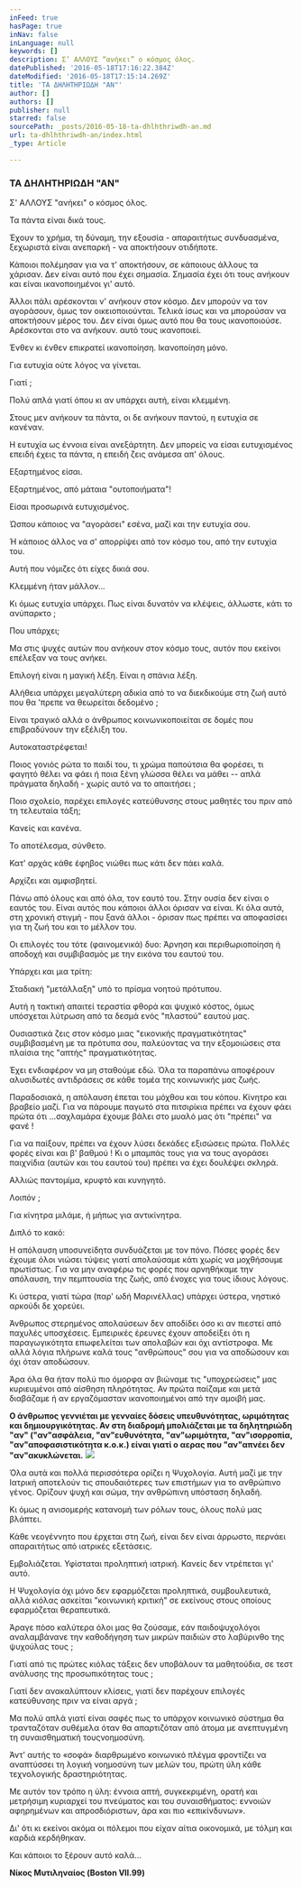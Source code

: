 ```yaml
---
inFeed: true
hasPage: true
inNav: false
inLanguage: null
keywords: []
description: Σ’ ΑΛΛΟΥΣ “ανήκει” ο κόσμος όλος.
datePublished: '2016-05-18T17:16:22.384Z'
dateModified: '2016-05-18T17:15:14.269Z'
title: 'ΤΑ ΔΗΛΗΤΗΡΙΩΔΗ "ΑΝ"'
author: []
authors: []
publisher: null
starred: false
sourcePath: _posts/2016-05-18-ta-dhlhthriwdh-an.md
url: ta-dhlhthriwdh-an/index.html
_type: Article

---
```

### ΤΑ ΔΗΛΗΤΗΡΙΩΔΗ "ΑΝ"

Σ' ΑΛΛΟΥΣ "ανήκει" ο κόσμος όλος.

Τα πάντα είναι δικά τους.

Έχουν το χρήμα, τη δύναμη, την εξουσία - απαραιτήτως συνδυασμένα, ξεχωριστά είναι ανεπαρκή - να αποκτήσουν οτιδήποτε.

Κάποιοι πολέμησαν για να τ' αποκτήσουν, σε κάποιους άλλους τα χάρισαν. Δεν είναι αυτό που έχει σημασία. Σημασία έχει ότι τους ανήκουν και είναι ικανοποιημένοι γι' αυτό.

Άλλοι πάλι αρέσκονται ν' ανήκουν στον κόσμο. Δεν μπορούν να τον αγοράσουν, όμως τον οικειοποιούνται. Τελικά ίσως και να μπορούσαν να αποκτήσουν μέρος του. Δεν είναι όμως αυτό που θα τους ικανοποιούσε. Αρέσκονται στο να ανήκουν. αυτό τους ικανοποιεί.

Ένθεν κι ένθεν επικρατεί ικανοποίηση. Ικανοποίηση μόνο.

Για ευτυχία ούτε λόγος να γίνεται.

Γιατί ;

Πολύ απλά γιατί όπου κι αν υπάρχει αυτή, είναι κλεμμένη.

Στους μεν ανήκουν τα πάντα, οι δε ανήκουν παντού, η ευτυχία σε κανέναν.

Η ευτυχία ως έννοια είναι ανεξάρτητη. Δεν μπορείς να είσαι ευτυχισμένος επειδή έχεις τα πάντα, η επειδή ζεις ανάμεσα απ' όλους.

Εξαρτημένος είσαι.

Εξαρτημένος, από μάταια "ουτοποιήματα"!

Είσαι προσωρινά ευτυχισμένος.

Ώσπου κάποιος να "αγοράσει" εσένα, μαζί και την ευτυχία σου.

Ή κάποιος άλλος να σ' απορρίψει από τον κόσμο του, από την ευτυχία του.

Αυτή που νόμιζες ότι είχες δικιά σου.

Κλεμμένη ήταν μάλλον...

Κι όμως ευτυχία υπάρχει. Πως είναι δυνατόν να κλέψεις, άλλωστε, κάτι το ανύπαρκτο ;

Που υπάρχει;

Μα στις ψυχές αυτών που ανήκουν στον κόσμο τους, αυτόν που εκείνοι επέλεξαν να τους ανήκει.

Επιλογή είναι η μαγική λέξη. Είναι η σπάνια λέξη.

Αλήθεια υπάρχει μεγαλύτερη αδικία από το να διεκδικούμε στη ζωή αυτό που θα 'πρεπε να θεωρείται δεδομένο ;

Είναι τραγικό αλλά ο άνθρωπος κοινωνικοποιείται σε δομές που επιβραδύνουν την εξέλιξη του.

Αυτοκαταστρέφεται!

Ποιος γονιός ρώτα το παιδί του, τι χρώμα παπούτσια θα φορέσει, τι φαγητό θέλει να φάει ή ποια ξένη γλώσσα θέλει να μάθει -- απλά πράγματα δηλαδή - χωρίς αυτό να το απαιτήσει ;

Ποιο σχολείο, παρέχει επιλογές κατεύθυνσης στους μαθητές του πριν από τη τελευταία τάξη;

Κανείς και κανένα.

Το αποτέλεσμα, σύνθετο.

Κατ' αρχάς κάθε έφηβος νιώθει πως κάτι δεν πάει καλά.

Αρχίζει και αμφισβητεί.

Πάνω από όλους και από όλα, τον εαυτό του. Στην ουσία δεν είναι ο εαυτός του. Είναι αυτός που κάποιοι άλλοι όρισαν να είναι. Κι όλα αυτά, στη χρονική στιγμή - που ξανά άλλοι - όρισαν πως πρέπει να αποφασίσει για τη ζωή του και το μέλλον του.

Οι επιλογές του τότε (φαινομενικά) δυο: Άρνηση και περιθωριοποίηση ή αποδοχή και συμβιβασμός με την εικόνα του εαυτού του.

Υπάρχει και μια τρίτη:

Σταδιακή "μετάλλαξη" υπό το πρίσμα νοητού πρότυπου.

Αυτή η τακτική απαιτεί τεραστία φθορά και ψυχικό κόστος, όμως υπόσχεται λύτρωση από τα δεσμά ενός "πλαστού" εαυτού μας.

Ουσιαστικά ζεις στον κόσμο μιας "εικονικής πραγματικότητας" συμβιβασμένη με τα πρότυπα σου, παλεύοντας να την εξομοιώσεις στα πλαίσια της "απτής" πραγματικότητας.

Έχει ενδιαφέρον να μη σταθούμε εδώ. Όλα τα παραπάνω αποφέρουν αλυσιδωτές αντιδράσεις σε κάθε τομέα της κοινωνικής μας ζωής.

Παραδοσιακά, η απόλαυση έπεται του μόχθου και του κόπου. Κίνητρο και βραβείο μαζί. Για να πάρουμε παγωτό στα πιτσιρίκια πρέπει να έχουν φάει πρώτα ότι ...σαχλαμάρα έχουμε βάλει στο μυαλό μας ότι "πρέπει" να φανέ !

Για να παίξουν, πρέπει να έχουν λύσει δεκάδες εξισώσεις πρώτα. Πολλές φορές είναι και β' βαθμού ! Κι ο μπαμπάς τους για να τους αγοράσει παιχνίδια (αυτών και του εαυτού του) πρέπει να έχει δουλέψει σκληρά.

Αλλιώς παντομίμα, κρυφτό και κυνηγητό.

Λοιπόν ;

Για κίνητρα μιλάμε, ή μήπως για αντικίνητρα.

Διπλό το κακό:

Η απόλαυση υποσυνείδητα συνδυάζεται με τον πόνο. Πόσες φορές δεν έχουμε όλοι νιώσει τύψεις γιατί απολαύσαμε κάτι χωρίς να μοχθήσουμε πρωτίστως. Για να μην αναφέρω τις φορές που αρνηθήκαμε την απόλαυση, την πεμπτουσία της ζωής, από ένοχες για τους ίδιους λόγους.

Κι ύστερα, γιατί τώρα (παρ' ωδή Μαρινέλλας) υπάρχει ύστερα, νηστικό αρκούδι δε χορεύει.

Άνθρωπος στερημένος απολαύσεων δεν αποδίδει όσο κι αν πιεστεί από παχυλές υποσχέσεις. Εμπειρικές έρευνες έχουν αποδείξει ότι η παραγωγικότητα επωφελείται των απολαβών και όχι αντίστροφα. Με αλλά λόγια πλήρωνε καλά τους "ανθρώπους" σου για να αποδώσουν και όχι όταν αποδώσουν.

Άρα όλα θα ήταν πολύ πιο όμορφα αν βιώναμε τις "υποχρεώσεις" μας κυριευμένοι από αίσθηση πληρότητας. Αν πρώτα παίζαμε και μετά διαβάζαμε ή αν εργαζόμασταν ικανοποιημένοι από την αμοιβή μας.

**Ο άνθρωπος γεννιέται με γενναίες δόσεις υπευθυνότητας, ωριμότητας και δημιουργικότητας. Αν στη διαδρομή μπολιάζεται με τα δηλητηριώδη "αν" ("αν"ασφάλεια, "αν"ευθυνότητα, "αν"ωριμότητα, "αν"ισορροπία, "αν"αποφασιστικότητα κ.ο.κ.) είναι γιατί ο αερας που "αν"απνέει δεν "αν"ακυκλώνεται.**
![](https://the-grid-user-content.s3-us-west-2.amazonaws.com/cf99df0c-c3b9-438a-abd4-215192511986.jpg)

Όλα αυτά και πολλά περισσότερα ορίζει η Ψυχολογία. Αυτή μαζί με την Ιατρική αποτελούν τις σπουδαιότερες των επιστήμων για το ανθρώπινο γένος. Ορίζουν ψυχή και σώμα, την ανθρώπινη υπόσταση δηλαδή.

Κι όμως η ανισομερής κατανομή των ρόλων τους, όλους πολύ μας βλάπτει.

Κάθε νεογέννητο που έρχεται στη ζωή, είναι δεν είναι άρρωστο, περνάει απαραιτήτως από ιατρικές εξετάσεις.

Εμβολιάζεται. Υφίσταται προληπτική ιατρική. Κανείς δεν ντρέπεται γι' αυτό.

Η Ψυχολογία όχι μόνο δεν εφαρμόζεται προληπτικά, συμβουλευτικά, αλλά κιόλας ασκείται "κοινωνική κριτική" σε εκείνους στους οποίους εφαρμόζεται θεραπευτικά.

Άραγε πόσο καλύτερα όλοι μας θα ζούσαμε, εάν παιδοψυχολόγοι αναλαμβάνανε την καθοδήγηση των μικρών παιδιών στο λαβύρινθο της ψυχούλας τους ;

Γιατί από τις πρώτες κιόλας τάξεις δεν υποβάλουν τα μαθητούδια, σε τεστ ανάλυσης της προσωπικότητας τους ;

Γιατί δεν ανακαλύπτουν κλίσεις, γιατί δεν παρέχουν επιλογές κατεύθυνσης πριν να είναι αργά ;

Μα πολύ απλά γιατί είναι σαφές πως το υπάρχον κοινωνικό σύστημα θα τρανταζόταν συθέμελα όταν θα απαρτιζόταν από άτομα με ανεπτυγμένη τη συναισθηματική τουςνοημοσύνη.

Άντ' αυτής το «σοφά» διαρθρωμένο κοινωνικό πλέγμα φροντίζει να αναπτύσσει τη λογική νοημοσύνη των μελών του, πρώτη ύλη κάθε τεχνολογικής δραστηριότητας.

Με αυτόν τον τρόπο η ύλη: έννοια απτή, συγκεκριμένη, ορατή και μετρήσιμη κυριαρχεί του πνεύματος και του συναισθήματος: εννοιών αφηρημένων και απροσδιόριστων, άρα και πιο «επικίνδυνων».

Δι' ότι κι εκείνοι ακόμα οι πόλεμοι που είχαν αίτια οικονομικά, με τόλμη και καρδιά κερδήθηκαν.

Και κάποιοι το ξέρουν αυτό καλά...

**Νίκος Μυτιληναίος (Boston VII.99)**